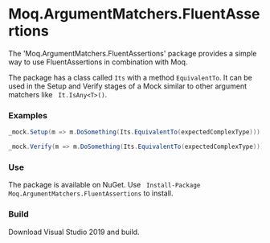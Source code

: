 Moq.ArgumentMatchers.FluentAssertions
===

The 'Moq.ArgumentMatchers.FluentAssertions' package provides a simple way to use FluentAssertions in combination with Moq.

The package has a class called `Its` with a method `EquivalentTo`. It can be used in the Setup and Verify stages of a Mock similar to other argument matchers like ` It.IsAny<T>()`.

### Examples
```csharp
_mock.Setup(m => m.DoSomething(Its.EquivalentTo(expectedComplexType))).Returns(result);

_mock.Verify(m => m.DoSomething(Its.EquivalentTo(expectedComplexType)));
```

### Use
The package is available on NuGet. Use `
Install-Package Moq.ArgumentMatchers.FluentAssertions` to install.

### Build
Download Visual Studio 2019 and build.
